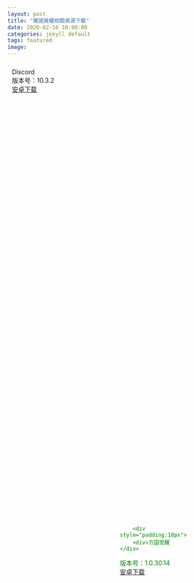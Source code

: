 ```yaml
---
layout: post
title: "萬國覺醒相關資源下載"
date: 2020-02-16 10:00:00
categories: jekyll default
tags: featured
image:
---
```



<div style="background:url(https://lilithimage.lilithcdn.com/roc/website/m/bg0_2.png?v=1);height:1149px;background-position-x: center;position: relative;">
  <div style="
    position: absolute;
    bottom: 0;
    margin: 0 50%;
    color:green;">
    
        <div style="padding:10px">
        <div>万国觉醒</div>
  <div>版本号：1.0.30.14</div>
  <div><a href="http://look.itest.chinahrt.com//examSystem/other/20202/16/7b6d9b946d084c87aaea895c10257497.apk" target="_blank">安卓下载</a></div>
        </div>

  <div style="padding:10px;">
<div>Discord</div>
  <div>版本号：10.3.2</div>
  <div><a href="http://look.itest.chinahrt.com//examSystem/other/20202/16/110063e69bae4135ab5b15e1ab4ca0bb.apk" target="_blank">安卓下载</a></div>
</div>
    </div>
</div>

[jekyll]: http://jekyllrb.com
[jekyll-gh]: https://github.com/jekyll/jekyll
[jekyll-help]: https://github.com/jekyll/jekyll-help
